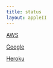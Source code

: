 ```yaml
---
title: status
layout: appleII
---
```

[AWS](http://status.aws.amazon.com/)

[Google](https://www.google.com/appsstatus)

[Heroku](https://status.heroku.com/)
